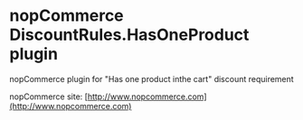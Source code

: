 ﻿nopCommerce DiscountRules.HasOneProduct plugin
===========
nopCommerce plugin for "Has one product inthe cart" discount requirement


nopCommerce site: [http://www.nopcommerce.com](http://www.nopcommerce.com)

